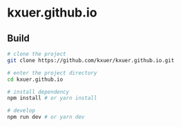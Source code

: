 # kxuer.github.io

## Build

```bash
# clone the project
git clone https://github.com/kxuer/kxuer.github.io.git

# enter the project directory
cd kxuer.github.io

# install dependency
npm install # or yarn install

# develop
npm run dev # or yarn dev
```
